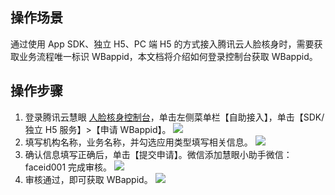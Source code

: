 
## 操作场景
通过使用 App SDK、独立 H5、PC 端 H5 的方式接入腾讯云人脸核身时，需要获取业务流程唯一标识 WBappid，本文档将介绍如何登录控制台获取 WBappid。

## 操作步骤
1. 登录腾讯云慧眼 [人脸核身控制台](https://console.cloud.tencent.com/faceid)，单击左侧菜单栏【自助接入】，单击【SDK/独立 H5 服务】>【申请 WBappid】。
![](https://main.qcloudimg.com/raw/b7adff96fe44616bbbf04baf4b584647.png)
2. 填写机构名称，业务名称，并勾选应用类型填写相关信息。
![](https://main.qcloudimg.com/raw/a3a1888d88418436fa1d6869ff893e25.png)
3. 确认信息填写正确后，单击【提交申请】。微信添加慧眼小助手微信：faceid001 完成审核。
![](https://main.qcloudimg.com/raw/cf44a9e48344a3f908216c54acfa42ce.png)
4. 审核通过，即可获取 WBappid。
![](https://main.qcloudimg.com/raw/a56b58a294e93a6916ec326a6e40c46d.png)
